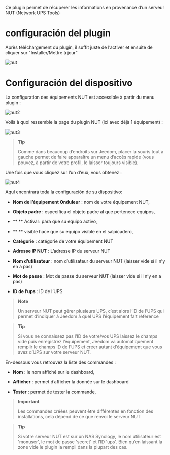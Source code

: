 Ce plugin permet de récuperer les informations en provenance d’un
serveur NUT (Network UPS Tools)

configuración del plugin
=======================

Après téléchargement du plugin, il suffit juste de l’activer et ensuite
de cliquer sur "Installer/Mettre à jour"

![nut](../images/nut.PNG)

Configuración del dispositivo
=============================

La configuration des équipements NUT est accessible à partir du menu
plugin :

![nut2](../images/nut2.PNG)

Voilà à quoi ressemble la page du plugin NUT (ici avec déjà 1
équipement) :

![nut3](../images/nut3.PNG)

> **Tip**
>
> Comme dans beaucoup d’endroits sur Jeedom, placer la souris tout à
> gauche permet de faire apparaître un menu d’accès rapide (vous pouvez,
> à partir de votre profil, le laisser toujours visible).

Une fois que vous cliquez sur l’un d’eux, vous obtenez :

![nut4](../images/nut4.PNG)

Aquí encontrará toda la configuración de su dispositivo:

-   **Nom de l’équipement Onduleur** : nom de votre équipement NUT,

-   **Objeto padre** : especifica el objeto padre al que pertenece
    equipos,

-   ** ** Activar: para que su equipo activo,

-   ** ** visible hace que su equipo visible en el salpicadero,

-   **Catégorie** : catégorie de votre équipement NUT

-   **Adresse IP NUT** : L’adresse IP du serveur NUT

-   **Nom d’utilisateur** : nom d’utilisateur du serveur NUT (laisser
    vide si il n’y en a pas)

-   **Mot de passe** : Mot de passe du serveur NUT (laisser vide si il
    n’y en a pas)

-   **ID de l’ups** : ID de l’UPS

> **Note**
>
> Un serveur NUT peut gérer plusieurs UPS, c’est alors l’ID de l’UPS qui
> permet d’indiquer à Jeedom à quel UPS l’équipement fait réference

> **Tip**
>
> Si vous ne connaissez pas l’ID de votre/vos UPS laissez le champs vide
> puis enregistrez l’équipement, Jeedom va automatiquement remplir le
> champs ID de l’UPS et créer autant d’équipement que vous avez d’UPS
> sur votre serveur NUT.

En-dessous vous retrouvez la liste des commandes :

-   **Nom** : le nom affiché sur le dashboard,

-   **Afficher** : permet d’afficher la donnée sur le dashboard

-   **Tester** : permet de tester la commande,

> **Important**
>
> Les commandes créées peuvent être différentes en fonction des
> installations, cela dépend de ce que renvoi le serveur NUT

> **Tip**
>
> Si votre serveur NUT est sur un NAS Synology, le nom utilisateur est
> 'monuser', le mot de passe 'secret' et l’ID 'ups'. Bien qu’en laissant
> la zone vide le plugin la rempli dans la plupart des cas.

